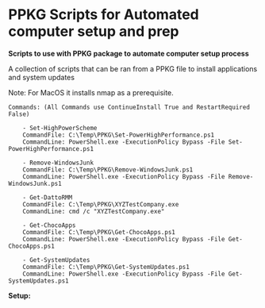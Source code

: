 # PPKG Scripts for Automated computer setup and prep
**Scripts to use with PPKG package to automate computer setup process**

A collection of scripts that can be ran from a PPKG file to install applications and system updates
  
  Note: For MacOS it installs nmap as a prerequisite.

```
Commands: (All Commands use ContinueInstall True and RestartRequired False)

	- Set-HighPowerScheme
	CommandFile: C:\Temp\PPKG\Set-PowerHighPerformance.ps1 
	CommandLine: PowerShell.exe -ExecutionPolicy Bypass -File Set-PowerHighPerformance.ps1
	
	- Remove-WindowsJunk
	CommandFile: C:\Temp\PPKG\Remove-WindowsJunk.ps1 
	CommandLine: PowerShell.exe -ExecutionPolicy Bypass -File Remove-WindowsJunk.ps1
		
	- Get-DattoRMM
	CommandFile: C:\Temp\PPKG\XYZTestCompany.exe 
	CommandLine: cmd /c "XYZTestCompany.exe"
	
	- Get-ChocoApps
	CommandFile: C:\Temp\PPKG\Get-ChocoApps.ps1
	CommandLine: PowerShell.exe -ExecutionPolicy Bypass -File Get-ChocoApps.ps1
	
	- Get-SystemUpdates
	CommandFile: C:\Temp\PPKG\Get-SystemUpdates.ps1 
	CommandLine: PowerShell.exe -ExecutionPolicy Bypass -File Get-SystemUpdates.ps1
```
**Setup:**
